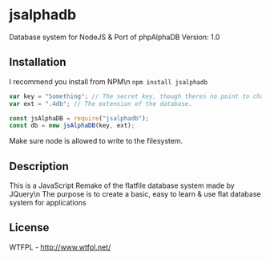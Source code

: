 # jsalphadb
Database system for NodeJS &amp; Port of phpAlphaDB
Version: 1.0

## Installation
I recommend you install from NPM\n
`npm install jsalphadb`

```js
var key = "Something"; // The secret key, though theres no point to changing it.
var ext = ".4db"; // The extension of the database.

const jsAlphaDB = require("jsalphadb");
const db = new jsAlphaDB(key, ext);
```
Make sure node is allowed to write to the filesystem.

## Description
This is a JavaScript Remake of the flatfile database system made by JQuery\n
The purpose is to create a basic, easy to learn & use flat database system for applications

## License
WTFPL - http://www.wtfpl.net/
